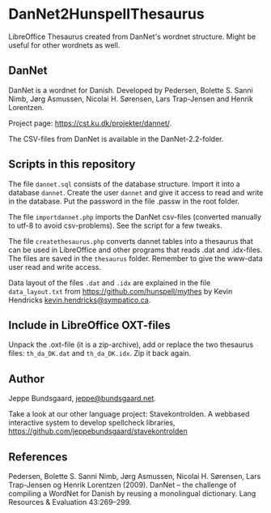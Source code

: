 # DanNet2HunspellThesaurus
LibreOffice Thesaurus created from DanNet's wordnet structure. Might be useful for other wordnets as well.

## DanNet
DanNet is a wordnet for Danish. Developed by Pedersen, Bolette S. Sanni Nimb, Jørg Asmussen, Nicolai H. Sørensen, Lars Trap-Jensen and Henrik Lorentzen. 

Project page: https://cst.ku.dk/projekter/dannet/. 

The CSV-files from DanNet is available in the DanNet-2.2-folder.

## Scripts in this repository
The file `dannet.sql` consists of the database structure. Import it into a database `dannet`. Create the user `dannet` and give it access to read and write in the database. Put the password in the file .passw in the root folder.

The file `importdannet.php` imports the DanNet csv-files (converted manually to utf-8 to avoid csv-problems). See the script for a few tweaks.

The file `createthesaurus.php` converts dannet tables into a thesaurus that can be used in LibreOffice and other programs that reads .dat and .idx-files. The files are saved in the `thesaurus` folder. Remember to give the www-data user read and write access.

Data layout of the files `.dat` and `.idx` are explained in the file `data_layout.txt` from https://github.com/hunspell/mythes by Kevin Hendricks kevin.hendricks@sympatico.ca.

## Include in LibreOffice OXT-files
Unpack the .oxt-file (it is a zip-archive), add or replace the two thesaurus files: `th_da_DK.dat` and `th_da_DK.idx`. Zip it back again.

## Author
Jeppe Bundsgaard, jeppe@bundsgaard.net.

Take a look at our other language project: Stavekontrolden. A webbased interactive system to develop spellcheck libraries, https://github.com/jeppebundsgaard/stavekontrolden

## References
Pedersen, Bolette S. Sanni Nimb, Jørg Asmussen, Nicolai H. Sørensen, Lars Trap-Jensen og Henrik Lorentzen (2009). DanNet – the challenge of compiling a WordNet for Danish by reusing a monolingual dictionary. Lang Resources & Evaluation 43:269–299.
